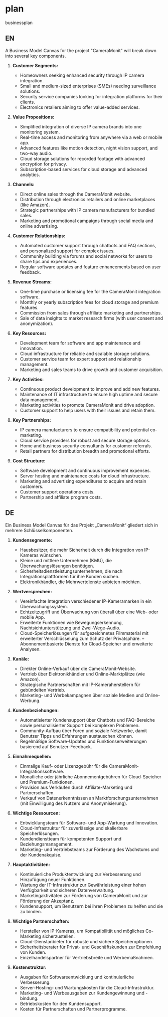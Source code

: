 # plan
businessplan

## EN

A Business Model Canvas for the project "CameraMonit" will break down into several key components.

1. **Customer Segments:**
   - Homeowners seeking enhanced security through IP camera integration.
   - Small and medium-sized enterprises (SMEs) needing surveillance solutions.
   - Security service companies looking for integration platforms for their clients.
   - Electronics retailers aiming to offer value-added services.

2. **Value Propositions:**
   - Simplified integration of diverse IP camera brands into one monitoring system.
   - Real-time access and monitoring from anywhere via a web or mobile app.
   - Advanced features like motion detection, night vision support, and two-way audio.
   - Cloud storage solutions for recorded footage with advanced encryption for privacy.
   - Subscription-based services for cloud storage and advanced analytics.

3. **Channels:**
   - Direct online sales through the CameraMonit website.
   - Distribution through electronics retailers and online marketplaces (like Amazon).
   - Strategic partnerships with IP camera manufacturers for bundled sales.
   - Marketing and promotional campaigns through social media and online advertising.

4. **Customer Relationships:**
   - Automated customer support through chatbots and FAQ sections, and personalized support for complex issues.
   - Community building via forums and social networks for users to share tips and experiences.
   - Regular software updates and feature enhancements based on user feedback.

5. **Revenue Streams:**
   - One-time purchase or licensing fee for the CameraMonit integration software.
   - Monthly or yearly subscription fees for cloud storage and premium features.
   - Commission from sales through affiliate marketing and partnerships.
   - Sale of data insights to market research firms (with user consent and anonymization).

6. **Key Resources:**
   - Development team for software and app maintenance and innovation.
   - Cloud infrastructure for reliable and scalable storage solutions.
   - Customer service team for expert support and relationship management.
   - Marketing and sales teams to drive growth and customer acquisition.

7. **Key Activities:**
   - Continuous product development to improve and add new features.
   - Maintenance of IT infrastructure to ensure high uptime and secure data management.
   - Marketing activities to promote CameraMonit and drive adoption.
   - Customer support to help users with their issues and retain them.

8. **Key Partnerships:**
   - IP camera manufacturers to ensure compatibility and potential co-marketing.
   - Cloud service providers for robust and secure storage options.
   - Home and business security consultants for customer referrals.
   - Retail partners for distribution breadth and promotional efforts.

9. **Cost Structure:**
   - Software development and continuous improvement expenses.
   - Server hosting and maintenance costs for cloud infrastructure.
   - Marketing and advertising expenditures to acquire and retain customers.
   - Customer support operations costs.
   - Partnership and affiliate program costs.


## DE


Ein Business Model Canvas für das Projekt „CameraMonit“ gliedert sich in mehrere Schlüsselkomponenten.

1. **Kundensegmente:**
    - Hausbesitzer, die mehr Sicherheit durch die Integration von IP-Kameras wünschen.
    - Kleine und mittlere Unternehmen (KMU), die Überwachungslösungen benötigen.
    - Sicherheitsdienstleistungsunternehmen, die nach Integrationsplattformen für ihre Kunden suchen.
    - Elektronikhändler, die Mehrwertdienste anbieten möchten.

2. **Wertversprechen:**
    - Vereinfachte Integration verschiedener IP-Kameramarken in ein Überwachungssystem.
    - Echtzeitzugriff und Überwachung von überall über eine Web- oder mobile App.
    - Erweiterte Funktionen wie Bewegungserkennung, Nachtsichtunterstützung und Zwei-Wege-Audio.
    - Cloud-Speicherlösungen für aufgezeichnetes Filmmaterial mit erweiterter Verschlüsselung zum Schutz der Privatsphäre.
    – Abonnementbasierte Dienste für Cloud-Speicher und erweiterte Analysen.

3. **Kanäle:**
    - Direkter Online-Verkauf über die CameraMonit-Website.
    - Vertrieb über Elektronikhändler und Online-Marktplätze (wie Amazon).
    - Strategische Partnerschaften mit IP-Kameraherstellern für gebündelten Vertrieb.
    - Marketing- und Werbekampagnen über soziale Medien und Online-Werbung.

4. **Kundenbeziehungen:**
    - Automatisierter Kundensupport über Chatbots und FAQ-Bereiche sowie personalisierter Support bei komplexen Problemen.
    - Community-Aufbau über Foren und soziale Netzwerke, damit Benutzer Tipps und Erfahrungen austauschen können.
    - Regelmäßige Software-Updates und Funktionserweiterungen basierend auf Benutzer-Feedback.

5. **Einnahmequellen:**
    - Einmalige Kauf- oder Lizenzgebühr für die CameraMonit-Integrationssoftware.
    - Monatliche oder jährliche Abonnementgebühren für Cloud-Speicher und Premium-Funktionen.
    - Provision aus Verkäufen durch Affiliate-Marketing und Partnerschaften.
    - Verkauf von Datenerkenntnissen an Marktforschungsunternehmen (mit Einwilligung des Nutzers und Anonymisierung).

6. **Wichtige Ressourcen:**
    - Entwicklungsteam für Software- und App-Wartung und Innovation.
    - Cloud-Infrastruktur für zuverlässige und skalierbare Speicherlösungen.
    - Kundendienstteam für kompetenten Support und Beziehungsmanagement.
    - Marketing- und Vertriebsteams zur Förderung des Wachstums und der Kundenakquise.

7. **Hauptaktivitäten:**
    - Kontinuierliche Produktentwicklung zur Verbesserung und Hinzufügung neuer Funktionen.
    - Wartung der IT-Infrastruktur zur Gewährleistung einer hohen Verfügbarkeit und sicheren Datenverwaltung.
    - Marketingaktivitäten zur Förderung von CameraMonit und zur Förderung der Akzeptanz.
    - Kundensupport, um Benutzern bei ihren Problemen zu helfen und sie zu binden.

8. **Wichtige Partnerschaften:**
    - Hersteller von IP-Kameras, um Kompatibilität und mögliches Co-Marketing sicherzustellen.
    - Cloud-Dienstanbieter für robuste und sichere Speicheroptionen.
    - Sicherheitsberater für Privat- und Geschäftskunden zur Empfehlung von Kunden.
    - Einzelhandelspartner für Vertriebsbreite und Werbemaßnahmen.

9. **Kostenstruktur:**
    - Ausgaben für Softwareentwicklung und kontinuierliche Verbesserung.
    - Server-Hosting- und Wartungskosten für die Cloud-Infrastruktur.
    - Marketing- und Werbeausgaben zur Kundengewinnung und -bindung.
    - Betriebskosten für den Kundensupport.
    - Kosten für Partnerschaften und Partnerprogramme.
